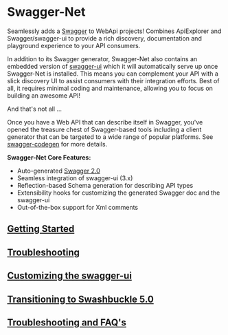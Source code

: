Swagger-Net
=========

Seamlessly adds a [Swagger](http://swagger.io/) to WebApi projects! Combines ApiExplorer and Swagger/swagger-ui to provide a rich discovery, documentation and playground experience to your API consumers.

In addition to its Swagger generator, Swagger-Net also contains an embedded version of [swagger-ui](https://github.com/swagger-api/swagger-ui) which it will automatically serve up once Swagger-Net is installed. This means you can complement your API with a slick discovery UI to assist consumers with their integration efforts. Best of all, it requires minimal coding and maintenance, allowing you to focus on building an awesome API!

And that's not all ...

Once you have a Web API that can describe itself in Swagger, you've opened the treasure chest of Swagger-based tools including a client generator that can be targeted to a wide range of popular platforms. See [swagger-codegen](https://github.com/swagger-api/swagger-codegen) for more details.

**Swagger-Net Core Features:**

* Auto-generated [Swagger 2.0](https://github.com/swagger-api/swagger-spec/blob/master/versions/2.0.md)
* Seamless integration of swagger-ui (3.x)
* Reflection-based Schema generation for describing API types
* Extensibility hooks for customizing the generated Swagger doc and the swagger-ui
* Out-of-the-box support for Xml comments



## [Getting Started](https://github.com/domaindrivendev/Swashbuckle/wiki/1-Getting-Started) ##
## [Troubleshooting](https://github.com/domaindrivendev/Swashbuckle/wiki/2-Troubleshooting) ##
## [Customizing the swagger-ui](https://github.com/domaindrivendev/Swashbuckle/wiki/3-Customizing-the-swagger-ui) ##
## [Transitioning to Swashbuckle 5.0](https://github.com/domaindrivendev/Swashbuckle/wiki/4-Transition-to-Swashbuckle-5.0) ##
## [Troubleshooting and FAQ's](https://github.com/domaindrivendev/Swashbuckle/wiki/5-Troubleshooting-and-FAQ's) ##
